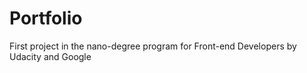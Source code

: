# Portfolio
First project in the nano-degree program for Front-end Developers by Udacity and Google
